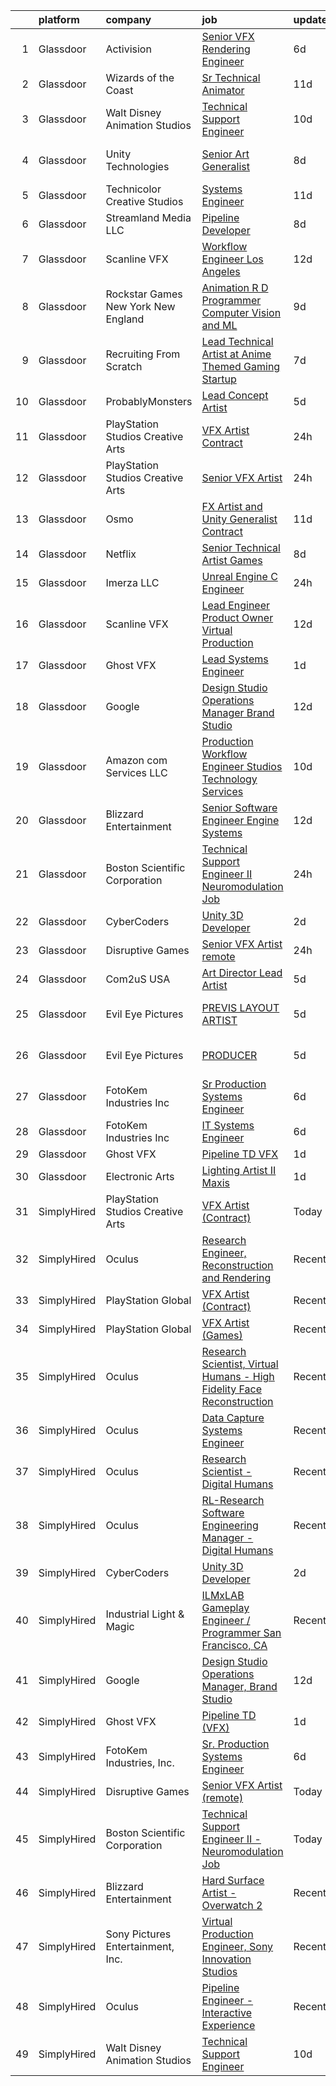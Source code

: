 

|    | platform    | company                               | job                                                                                                                                                                                                                                                                                                                                                                                                                                                                                                                                                                                                                                                                                                                                                                                                                                                                                                                                                                                                                                                                                                                                                                                                                                                                                                                                                         | update_time   | location                 |
|---:|:------------|:--------------------------------------|:------------------------------------------------------------------------------------------------------------------------------------------------------------------------------------------------------------------------------------------------------------------------------------------------------------------------------------------------------------------------------------------------------------------------------------------------------------------------------------------------------------------------------------------------------------------------------------------------------------------------------------------------------------------------------------------------------------------------------------------------------------------------------------------------------------------------------------------------------------------------------------------------------------------------------------------------------------------------------------------------------------------------------------------------------------------------------------------------------------------------------------------------------------------------------------------------------------------------------------------------------------------------------------------------------------------------------------------------------------|:--------------|:-------------------------|
|  1 | Glassdoor   | Activision                            | [Senior VFX Rendering Engineer](https://www.glassdoor.com/partner/jobListing.htm?pos=119&ao=1136043&s=58&guid=00000180fa040ca396beaa8a1d56d7e2&src=GD_JOB_AD&t=SR&vt=w&cs=1_1b7fd653&cb=1653462011363&jobListingId=1007873229262&jrtk=3-0-1g3t0836dqt50801-1g3t0836pr05r800-8e7d227473244b0f-)                                                                                                                                                                                                                                                                                                                                                                                                                                                                                                                                                                                                                                                                                                                                                                                                                                                                                                                                                                                                                                                              | 6d            | Woodland Hills, CA       |
|  2 | Glassdoor   | Wizards of the Coast                  | [Sr  Technical Animator](https://www.glassdoor.com/partner/jobListing.htm?pos=129&ao=1136043&s=58&guid=00000180fa040ca396beaa8a1d56d7e2&src=GD_JOB_AD&t=SR&vt=w&ea=1&cs=1_da1d785f&cb=1653462011363&jobListingId=1007861683220&jrtk=3-0-1g3t0836dqt50801-1g3t0836pr05r800-1b3b93159848f431-)                                                                                                                                                                                                                                                                                                                                                                                                                                                                                                                                                                                                                                                                                                                                                                                                                                                                                                                                                                                                                                                                | 11d           | Raleigh, NC              |
|  3 | Glassdoor   | Walt Disney Animation Studios         | [Technical Support Engineer](https://www.glassdoor.com/partner/jobListing.htm?pos=106&ao=1136043&s=58&guid=00000180fa040ca396beaa8a1d56d7e2&src=GD_JOB_AD&t=SR&vt=w&cs=1_1988d124&cb=1653462011361&jobListingId=1007862888716&jrtk=3-0-1g3t0836dqt50801-1g3t0836pr05r800-ef91130dd7dd27bc-)                                                                                                                                                                                                                                                                                                                                                                                                                                                                                                                                                                                                                                                                                                                                                                                                                                                                                                                                                                                                                                                                 | 10d           | Burbank, CA              |
|  4 | Glassdoor   | Unity Technologies                    | [Senior Art Generalist](https://www.glassdoor.com/partner/jobListing.htm?pos=122&ao=1136043&s=58&guid=00000180fa040ca396beaa8a1d56d7e2&src=GD_JOB_AD&t=SR&vt=w&cs=1_f6a8e653&cb=1653462011363&jobListingId=1007867832433&jrtk=3-0-1g3t0836dqt50801-1g3t0836pr05r800-febed24513fa9858-)                                                                                                                                                                                                                                                                                                                                                                                                                                                                                                                                                                                                                                                                                                                                                                                                                                                                                                                                                                                                                                                                      | 8d            | San Francisco, CA        |
|  5 | Glassdoor   | Technicolor Creative Studios          | [Systems Engineer](https://www.glassdoor.com/partner/jobListing.htm?pos=110&ao=1136043&s=58&guid=00000180fa040ca396beaa8a1d56d7e2&src=GD_JOB_AD&t=SR&vt=w&ea=1&cs=1_c95d5352&cb=1653462011361&jobListingId=1007862588787&jrtk=3-0-1g3t0836dqt50801-1g3t0836pr05r800-aa15984d77552075-)                                                                                                                                                                                                                                                                                                                                                                                                                                                                                                                                                                                                                                                                                                                                                                                                                                                                                                                                                                                                                                                                      | 11d           | Chicago, IL              |
|  6 | Glassdoor   | Streamland Media LLC                  | [Pipeline Developer](https://www.glassdoor.com/partner/jobListing.htm?pos=123&ao=1136043&s=58&guid=00000180fa040ca396beaa8a1d56d7e2&src=GD_JOB_AD&t=SR&vt=w&ea=1&cs=1_e0f4bfb0&cb=1653462011363&jobListingId=1007868008657&jrtk=3-0-1g3t0836dqt50801-1g3t0836pr05r800-157be0ceeffe10e1-)                                                                                                                                                                                                                                                                                                                                                                                                                                                                                                                                                                                                                                                                                                                                                                                                                                                                                                                                                                                                                                                                    | 8d            | Burbank, CA              |
|  7 | Glassdoor   | Scanline VFX                          | [Workflow Engineer   Los Angeles](https://www.glassdoor.com/partner/jobListing.htm?pos=113&ao=1136043&s=58&guid=00000180fa040ca396beaa8a1d56d7e2&src=GD_JOB_AD&t=SR&vt=w&cs=1_14d95d53&cb=1653462011362&jobListingId=1007858130160&jrtk=3-0-1g3t0836dqt50801-1g3t0836pr05r800-d06d61920a7883b3-)                                                                                                                                                                                                                                                                                                                                                                                                                                                                                                                                                                                                                                                                                                                                                                                                                                                                                                                                                                                                                                                            | 12d           | Los Angeles, CA          |
|  8 | Glassdoor   | Rockstar Games New York   New England | [Animation R D Programmer  Computer Vision and ML](https://www.glassdoor.com/partner/jobListing.htm?pos=130&ao=1136043&s=58&guid=00000180fa040ca396beaa8a1d56d7e2&src=GD_JOB_AD&t=SR&vt=w&cs=1_98f2cf6e&cb=1653462011363&jobListingId=1007864428353&jrtk=3-0-1g3t0836dqt50801-1g3t0836pr05r800-027c53235447b991-)                                                                                                                                                                                                                                                                                                                                                                                                                                                                                                                                                                                                                                                                                                                                                                                                                                                                                                                                                                                                                                           | 9d            | New York, NY             |
|  9 | Glassdoor   | Recruiting From Scratch               | [Lead Technical Artist at Anime Themed Gaming Startup](https://www.glassdoor.com/partner/jobListing.htm?pos=114&ao=1136043&s=58&guid=00000180fa040ca396beaa8a1d56d7e2&src=GD_JOB_AD&t=SR&vt=w&ea=1&cs=1_e16a44ef&cb=1653462011362&jobListingId=1007870086635&jrtk=3-0-1g3t0836dqt50801-1g3t0836pr05r800-af98274cece82ec1-)                                                                                                                                                                                                                                                                                                                                                                                                                                                                                                                                                                                                                                                                                                                                                                                                                                                                                                                                                                                                                                  | 7d            | Hilliard, OH             |
| 10 | Glassdoor   | ProbablyMonsters                      | [Lead Concept Artist](https://www.glassdoor.com/partner/jobListing.htm?pos=118&ao=1136043&s=58&guid=00000180fa040ca396beaa8a1d56d7e2&src=GD_JOB_AD&t=SR&vt=w&cs=1_65526de3&cb=1653462011362&jobListingId=1007876037835&jrtk=3-0-1g3t0836dqt50801-1g3t0836pr05r800-07064d8544dedc6e-)                                                                                                                                                                                                                                                                                                                                                                                                                                                                                                                                                                                                                                                                                                                                                                                                                                                                                                                                                                                                                                                                        | 5d            | Bellevue, WA             |
| 11 | Glassdoor   | PlayStation Studios Creative Arts     | [VFX Artist  Contract ](https://www.glassdoor.com/partner/jobListing.htm?pos=108&ao=1136043&s=58&guid=00000180fa040ca396beaa8a1d56d7e2&src=GD_JOB_AD&t=SR&vt=w&ea=1&cs=1_27fcdd5e&cb=1653462011361&jobListingId=1007889692289&jrtk=3-0-1g3t0836dqt50801-1g3t0836pr05r800-bada1363746d2f18-)                                                                                                                                                                                                                                                                                                                                                                                                                                                                                                                                                                                                                                                                                                                                                                                                                                                                                                                                                                                                                                                                 | 24h           | San Diego, CA            |
| 12 | Glassdoor   | PlayStation Studios Creative Arts     | [Senior VFX Artist](https://www.glassdoor.com/partner/jobListing.htm?pos=112&ao=1136043&s=58&guid=00000180fa040ca396beaa8a1d56d7e2&src=GD_JOB_AD&t=SR&vt=w&ea=1&cs=1_835d3877&cb=1653462011362&jobListingId=1007889692279&jrtk=3-0-1g3t0836dqt50801-1g3t0836pr05r800-d8254ac053f2595b-)                                                                                                                                                                                                                                                                                                                                                                                                                                                                                                                                                                                                                                                                                                                                                                                                                                                                                                                                                                                                                                                                     | 24h           | San Diego, CA            |
| 13 | Glassdoor   | Osmo                                  | [FX Artist and Unity Generalist  Contract ](https://www.glassdoor.com/partner/jobListing.htm?pos=116&ao=1136043&s=58&guid=00000180fa040ca396beaa8a1d56d7e2&src=GD_JOB_AD&t=SR&vt=w&cs=1_1b878260&cb=1653462011362&jobListingId=1007862000451&jrtk=3-0-1g3t0836dqt50801-1g3t0836pr05r800-69060b6235808784-)                                                                                                                                                                                                                                                                                                                                                                                                                                                                                                                                                                                                                                                                                                                                                                                                                                                                                                                                                                                                                                                  | 11d           | Palo Alto, CA            |
| 14 | Glassdoor   | Netflix                               | [Senior Technical Artist  Games](https://www.glassdoor.com/partner/jobListing.htm?pos=126&ao=1136043&s=58&guid=00000180fa040ca396beaa8a1d56d7e2&src=GD_JOB_AD&t=SR&vt=w&cs=1_0de47852&cb=1653462011363&jobListingId=1007867681614&jrtk=3-0-1g3t0836dqt50801-1g3t0836pr05r800-fd0b4cda3b1eb2e2-)                                                                                                                                                                                                                                                                                                                                                                                                                                                                                                                                                                                                                                                                                                                                                                                                                                                                                                                                                                                                                                                             | 8d            | Los Gatos, CA            |
| 15 | Glassdoor   | Imerza  LLC                           | [Unreal Engine   C   Engineer](https://www.glassdoor.com/partner/jobListing.htm?pos=103&ao=1136043&s=58&guid=00000180fa040ca396beaa8a1d56d7e2&src=GD_JOB_AD&t=SR&vt=w&ea=1&cs=1_443d34d1&cb=1653462011360&jobListingId=1007889725581&jrtk=3-0-1g3t0836dqt50801-1g3t0836pr05r800-10aee42739dfba4d-)                                                                                                                                                                                                                                                                                                                                                                                                                                                                                                                                                                                                                                                                                                                                                                                                                                                                                                                                                                                                                                                          | 24h           | Remote                   |
| 16 | Glassdoor   | Scanline VFX                          | [Lead Engineer Product Owner  Virtual Production](https://www.glassdoor.com/partner/jobListing.htm?pos=125&ao=1136043&s=58&guid=00000180fa040ca396beaa8a1d56d7e2&src=GD_JOB_AD&t=SR&vt=w&cs=1_f39c7972&cb=1653462011363&jobListingId=1007858130413&jrtk=3-0-1g3t0836dqt50801-1g3t0836pr05r800-11fbbc81a7ae4b44-)                                                                                                                                                                                                                                                                                                                                                                                                                                                                                                                                                                                                                                                                                                                                                                                                                                                                                                                                                                                                                                            | 12d           | Los Angeles, CA          |
| 17 | Glassdoor   | Ghost VFX                             | [Lead Systems Engineer](https://www.glassdoor.com/partner/jobListing.htm?pos=109&ao=1136043&s=58&guid=00000180fa040ca396beaa8a1d56d7e2&src=GD_JOB_AD&t=SR&vt=w&ea=1&cs=1_1fa95bdf&cb=1653462011361&jobListingId=1007885916831&jrtk=3-0-1g3t0836dqt50801-1g3t0836pr05r800-65574c1c58bbbe59-)                                                                                                                                                                                                                                                                                                                                                                                                                                                                                                                                                                                                                                                                                                                                                                                                                                                                                                                                                                                                                                                                 | 1d            | Burbank, CA              |
| 18 | Glassdoor   | Google                                | [Design Studio Operations Manager  Brand Studio](https://www.glassdoor.com/partner/jobListing.htm?pos=111&ao=1136043&s=58&guid=00000180fa040ca396beaa8a1d56d7e2&src=GD_JOB_AD&t=SR&vt=w&cs=1_241adf8f&cb=1653462011361&jobListingId=1007857672527&jrtk=3-0-1g3t0836dqt50801-1g3t0836pr05r800-df7324abeabf551c-)                                                                                                                                                                                                                                                                                                                                                                                                                                                                                                                                                                                                                                                                                                                                                                                                                                                                                                                                                                                                                                             | 12d           | New York, NY             |
| 19 | Glassdoor   | Amazon com Services LLC               | [Production Workflow Engineer   Studios Technology Services](https://www.glassdoor.com/partner/jobListing.htm?pos=124&ao=1136043&s=58&guid=00000180fa040ca396beaa8a1d56d7e2&src=GD_JOB_AD&t=SR&vt=w&cs=1_c5a9d0a2&cb=1653462011363&jobListingId=1007862703148&jrtk=3-0-1g3t0836dqt50801-1g3t0836pr05r800-cf6e92de3be09df4-)                                                                                                                                                                                                                                                                                                                                                                                                                                                                                                                                                                                                                                                                                                                                                                                                                                                                                                                                                                                                                                 | 10d           | Culver City, CA          |
| 20 | Glassdoor   | Blizzard Entertainment                | [Senior Software Engineer  Engine Systems](https://www.glassdoor.com/partner/jobListing.htm?pos=121&ao=1136043&s=58&guid=00000180fa040ca396beaa8a1d56d7e2&src=GD_JOB_AD&t=SR&vt=w&cs=1_ef601da6&cb=1653462011363&jobListingId=1007858387600&jrtk=3-0-1g3t0836dqt50801-1g3t0836pr05r800-dfeb00fa9e0ac8e0-)                                                                                                                                                                                                                                                                                                                                                                                                                                                                                                                                                                                                                                                                                                                                                                                                                                                                                                                                                                                                                                                   | 12d           | Irvine, CA               |
| 21 | Glassdoor   | Boston Scientific Corporation         | [Technical Support Engineer II   Neuromodulation Job](https://www.glassdoor.com/partner/jobListing.htm?pos=104&ao=1136043&s=58&guid=00000180fa040ca396beaa8a1d56d7e2&src=GD_JOB_AD&t=SR&vt=w&cs=1_63e336a3&cb=1653462011360&jobListingId=1007890514753&jrtk=3-0-1g3t0836dqt50801-1g3t0836pr05r800-428067770f66e1f3-)                                                                                                                                                                                                                                                                                                                                                                                                                                                                                                                                                                                                                                                                                                                                                                                                                                                                                                                                                                                                                                        | 24h           | Valencia, CA             |
| 22 | Glassdoor   | CyberCoders                           | [Unity 3D Developer](https://www.glassdoor.com/partner/jobListing.htm?pos=102&ao=1110586&s=58&guid=00000180fa040ca396beaa8a1d56d7e2&src=GD_JOB_AD&t=SR&vt=w&ea=1&cs=1_d01b7379&cb=1653462011361&jobListingId=1007883130070&cpc=8795CF9063CD573D&jrtk=3-0-1g3t0836dqt50801-1g3t0836pr05r800-a8704e5aabc5f99d--6NYlbfkN0CpFJQzrgRR8WqXWK1qKKEqALWJw739KlKqr2H-MSI4eoBlI4EFrmor2FYZMP3muM2SsaMTMrQNIbIgMVy4ZaRE0EDEBSR0VTbVnmhugqJjCePm5z2WUNisvL4hYpx0Rpmx9Fj2SuIoDOsUk6kP9WNKaJ_wPY2lLBHuRYHYYazm4dXo4lgieP05TEIM2L2NmLwaO1DpN7ZQzqMVRed1PnXZSfsSzqx9JPFffzBoQVBW0k8H3jcRL_-B3KL3HDe-bSZI-aI0lBk2zfXGrWaXfRtT7t-H2vgo8OF0q7jZRyDNhTfCwNYnnkHy3JM7OvYS2gBmhw8b_UzfQ3buuzzMC_R-JW_tMCDMLxP3KgAVskRSaOWbKJEb1-QVHGku4fIsvhrMGqmYszxoFOKfuiLzgUq8pDaHa-Kmg53tUoyGXAc7LlRw9VPi3N_99SxqFhRpRiXrXye-GldWSJrYFG9rPOeFNuGA4drzovoC03CxzcM3vxuMuYAljzctCvRRiwaKCDsZhiaChSLac2m7cxgloM-QFwqv25yqtc1cFT0SFnHxqExPY3XuqDDxs4f0Iokc_7FgMLXt1l4VmYgXbbE4KK_kn0wzgM7ErkTdPtcO_zqX8USMjbYmssKUb_c1HoMMLxBHWlgTWMvh2YUAtgFg9r8s80AlK4Suf_lGPr2hSUccjcz5hdsGLVJQrogoVcNz9K9Rt0on-7YJ8BjcqF47ymBWOVZLWPHk7Xh1oU75T8kEefB0CRkZviI6YWu68A1BxyJq5Ggmvdf-9pBoxKIOzYFJVEd8_2fJ8Xk8aSGAQYs2gf9G9oO28M3xgcKKFdzNPmuaIYxywpb8yCPa5wF8nE9yM15rK_qkmPd-T621tOop9C3CXuf3bmgDSEfgs4Wolis2kcWxRrl4IjjuFijuKDSO58nKbKGdBxqaADm07Ob69iOdFD2akJakV5Uu6lnD3CQrznGGncM7z9DnzGqUEVuDuACIMgjcNp4%3D) | 2d            | Los Angeles, CA          |
| 23 | Glassdoor   | Disruptive Games                      | [Senior VFX Artist  remote ](https://www.glassdoor.com/partner/jobListing.htm?pos=105&ao=1136043&s=58&guid=00000180fa040ca396beaa8a1d56d7e2&src=GD_JOB_AD&t=SR&vt=w&ea=1&cs=1_59cdf6a5&cb=1653462011361&jobListingId=1007890195909&jrtk=3-0-1g3t0836dqt50801-1g3t0836pr05r800-ca33f251a7fe72e9-)                                                                                                                                                                                                                                                                                                                                                                                                                                                                                                                                                                                                                                                                                                                                                                                                                                                                                                                                                                                                                                                            | 24h           | Remote                   |
| 24 | Glassdoor   | Com2uS USA                            | [Art Director   Lead Artist](https://www.glassdoor.com/partner/jobListing.htm?pos=127&ao=1136043&s=58&guid=00000180fa040ca396beaa8a1d56d7e2&src=GD_JOB_AD&t=SR&vt=w&ea=1&cs=1_81178b1e&cb=1653462011363&jobListingId=1007876833291&jrtk=3-0-1g3t0836dqt50801-1g3t0836pr05r800-69fc8816d6d2be4b-)                                                                                                                                                                                                                                                                                                                                                                                                                                                                                                                                                                                                                                                                                                                                                                                                                                                                                                                                                                                                                                                            | 5d            | El Segundo, CA           |
| 25 | Glassdoor   | Evil Eye Pictures                     | [PREVIS LAYOUT ARTIST](https://www.glassdoor.com/partner/jobListing.htm?pos=107&ao=1136043&s=58&guid=00000180fa040ca396beaa8a1d56d7e2&src=GD_JOB_AD&t=SR&vt=w&cs=1_4a6ababd&cb=1653462011361&jobListingId=1007877739819&jrtk=3-0-1g3t0836dqt50801-1g3t0836pr05r800-67ae2da77485c983-)                                                                                                                                                                                                                                                                                                                                                                                                                                                                                                                                                                                                                                                                                                                                                                                                                                                                                                                                                                                                                                                                       | 5d            | San Francisco, CA        |
| 26 | Glassdoor   | Evil Eye Pictures                     | [PRODUCER](https://www.glassdoor.com/partner/jobListing.htm?pos=117&ao=1136043&s=58&guid=00000180fa040ca396beaa8a1d56d7e2&src=GD_JOB_AD&t=SR&vt=w&cs=1_2b69e5f6&cb=1653462011362&jobListingId=1007877740014&jrtk=3-0-1g3t0836dqt50801-1g3t0836pr05r800-919e754d8829177d-)                                                                                                                                                                                                                                                                                                                                                                                                                                                                                                                                                                                                                                                                                                                                                                                                                                                                                                                                                                                                                                                                                   | 5d            | San Francisco, CA        |
| 27 | Glassdoor   | FotoKem Industries  Inc               | [Sr  Production Systems Engineer](https://www.glassdoor.com/partner/jobListing.htm?pos=101&ao=1110586&s=58&guid=00000180fa040ca396beaa8a1d56d7e2&src=GD_JOB_AD&t=SR&vt=w&ea=1&cs=1_b27e63e0&cb=1653462011360&jobListingId=1007873084353&cpc=39A4E8CE329AB187&jrtk=3-0-1g3t0836dqt50801-1g3t0836pr05r800-1410d323f658ed35--6NYlbfkN0C-_Nk7Usl_1J2NY8w4_evn42ebA2gcVV_8-SeR6TUObpL0f4keWUz5mub5xXhepS3A3NfUNvVgfHYvP-l0P-eb5-PGkWKX5vct7GwNpJtw_WlRmfbquCUPwpQmTfrkteqV1400sUO2mq762QNu3Sktehwvef1nXJxtIeHiD44Yk95XcFxdikWSktd0Q4ioSH0s0rd4lWBpQTb79Gu5eoCmF4l1e3nBB5oFr0JrnY_KnBWRie51_zhPStyKb-nIu_kmY1O9QM9ppw3e5HADXiolI1hGr2DK-SgHW0niSSdYOj69RUaKGPIE5aP17HdqctDzBKL48tJ7eI7m78j2IlOjU_WpvPOBS53G9fpVy6JV7FGABlPAgbFocqnfb6PRP1DSnqd8aPW1TmIDNtKWTA-pI_5SqGRqXNM6pM14sbc7-ZyXZbpW3kfvTuolqgCCMz-OiQLXRkHFyKGP-YLpqltvJrp6jq0nHnp-TR1Kmi300ge3nst8hhU61Im-BQZp13g7JImLP6M57qjqnr3qmaTr)                                                                                                                                                                                                                                                                                                                                                                                                                                                                  | 6d            | Burbank, CA              |
| 28 | Glassdoor   | FotoKem Industries  Inc               | [IT Systems Engineer](https://www.glassdoor.com/partner/jobListing.htm?pos=128&ao=1136043&s=58&guid=00000180fa040ca396beaa8a1d56d7e2&src=GD_JOB_AD&t=SR&vt=w&ea=1&cs=1_a519ad11&cb=1653462011363&jobListingId=1007873154071&jrtk=3-0-1g3t0836dqt50801-1g3t0836pr05r800-d7775b28524eba14-)                                                                                                                                                                                                                                                                                                                                                                                                                                                                                                                                                                                                                                                                                                                                                                                                                                                                                                                                                                                                                                                                   | 6d            | Burbank, CA              |
| 29 | Glassdoor   | Ghost VFX                             | [Pipeline TD  VFX ](https://www.glassdoor.com/partner/jobListing.htm?pos=115&ao=1136043&s=58&guid=00000180fa040ca396beaa8a1d56d7e2&src=GD_JOB_AD&t=SR&vt=w&ea=1&cs=1_884bc1c0&cb=1653462011362&jobListingId=1007885916905&jrtk=3-0-1g3t0836dqt50801-1g3t0836pr05r800-f36988c75c84b5b1-)                                                                                                                                                                                                                                                                                                                                                                                                                                                                                                                                                                                                                                                                                                                                                                                                                                                                                                                                                                                                                                                                     | 1d            | Burbank, CA              |
| 30 | Glassdoor   | Electronic Arts                       | [Lighting Artist II   Maxis](https://www.glassdoor.com/partner/jobListing.htm?pos=120&ao=1136043&s=58&guid=00000180fa040ca396beaa8a1d56d7e2&src=GD_JOB_AD&t=SR&vt=w&cs=1_f61b8ce2&cb=1653462011363&jobListingId=1007886542315&jrtk=3-0-1g3t0836dqt50801-1g3t0836pr05r800-cceabce926f14c38-)                                                                                                                                                                                                                                                                                                                                                                                                                                                                                                                                                                                                                                                                                                                                                                                                                                                                                                                                                                                                                                                                 | 1d            | California               |
| 31 | SimplyHired | PlayStation Studios Creative Arts     | [VFX Artist (Contract)](https://www.simplyhired.com/job/LPasTSuFjBNmidJG1ZFRuFSq_BelHGYDiSJGfu3-1CQpdsircVCHew?q=vfx+engineer)                                                                                                                                                                                                                                                                                                                                                                                                                                                                                                                                                                                                                                                                                                                                                                                                                                                                                                                                                                                                                                                                                                                                                                                                                              | Today         | San Diego, CA            |
| 32 | SimplyHired | Oculus                                | [Research Engineer, Reconstruction and Rendering](https://www.simplyhired.com/job/tAo2AcurdoYQR3sxn8p9XmMob7z3USQYkxagUO9y174YjMFL8e7wqw?q=vfx+engineer)                                                                                                                                                                                                                                                                                                                                                                                                                                                                                                                                                                                                                                                                                                                                                                                                                                                                                                                                                                                                                                                                                                                                                                                                    | Recently      | Sausalito, CA            |
| 33 | SimplyHired | PlayStation Global                    | [VFX Artist (Contract)](https://www.simplyhired.com/job/t7ebaTMB1qyrHvCJRa5MhpvxZ6So7EdxuCXes-lk2JBrqD2JHqYS1w?q=vfx+engineer)                                                                                                                                                                                                                                                                                                                                                                                                                                                                                                                                                                                                                                                                                                                                                                                                                                                                                                                                                                                                                                                                                                                                                                                                                              | Recently      | California +1 location   |
| 34 | SimplyHired | PlayStation Global                    | [VFX Artist (Games)](https://www.simplyhired.com/job/FLpMuT5_4M4AfLlN3bRJDuxP1O2a2OEO2XXoJOpyC5Vo9Ep2rizThQ?q=vfx+engineer)                                                                                                                                                                                                                                                                                                                                                                                                                                                                                                                                                                                                                                                                                                                                                                                                                                                                                                                                                                                                                                                                                                                                                                                                                                 | Recently      | San Mateo, CA            |
| 35 | SimplyHired | Oculus                                | [Research Scientist, Virtual Humans - High Fidelity Face Reconstruction](https://www.simplyhired.com/job/Onnbd4ASEB3NBos7oSKuETOv-r2Vl3NPqJYenWgGBQrNlD1A9kkgtQ?q=vfx+engineer)                                                                                                                                                                                                                                                                                                                                                                                                                                                                                                                                                                                                                                                                                                                                                                                                                                                                                                                                                                                                                                                                                                                                                                             | Recently      | Sausalito, CA            |
| 36 | SimplyHired | Oculus                                | [Data Capture Systems Engineer](https://www.simplyhired.com/job/ZDj3SK5nkD8O6KjVqqfAQu3GLmx7-K6geyMvrRTAZudejMbv13_nHQ?q=vfx+engineer)                                                                                                                                                                                                                                                                                                                                                                                                                                                                                                                                                                                                                                                                                                                                                                                                                                                                                                                                                                                                                                                                                                                                                                                                                      | Recently      | Sausalito, CA            |
| 37 | SimplyHired | Oculus                                | [Research Scientist - Digital Humans](https://www.simplyhired.com/job/QTz-jEc3Oj2SQEXmG0XD_l0p3nHdNtytgfufTU1bRuTCSNFDUWilOQ?q=vfx+engineer)                                                                                                                                                                                                                                                                                                                                                                                                                                                                                                                                                                                                                                                                                                                                                                                                                                                                                                                                                                                                                                                                                                                                                                                                                | Recently      | Sausalito, CA            |
| 38 | SimplyHired | Oculus                                | [RL-Research Software Engineering Manager - Digital Humans](https://www.simplyhired.com/job/5l08yrQLWlU45qL9PwWdkMx2d75oitTssxF2u8pCLjbJF4zpHyjWUw?q=vfx+engineer)                                                                                                                                                                                                                                                                                                                                                                                                                                                                                                                                                                                                                                                                                                                                                                                                                                                                                                                                                                                                                                                                                                                                                                                          | Recently      | Sausalito, CA            |
| 39 | SimplyHired | CyberCoders                           | [Unity 3D Developer](https://www.simplyhired.com/job/taZjYZo7t34J2JusQU14GQ-1loN25CZiYILNR-6yyIbvyJeIiaICEA?q=vfx+engineer)                                                                                                                                                                                                                                                                                                                                                                                                                                                                                                                                                                                                                                                                                                                                                                                                                                                                                                                                                                                                                                                                                                                                                                                                                                 | 2d            | Los Angeles, CA          |
| 40 | SimplyHired | Industrial Light & Magic              | [ILMxLAB Gameplay Engineer / Programmer San Francisco, CA](https://www.simplyhired.com/job/9zWEc99PG2amVQToeWfiBPXTQLFuFAGCdpdMHqohupvYaOcEPsR5zg?q=vfx+engineer)                                                                                                                                                                                                                                                                                                                                                                                                                                                                                                                                                                                                                                                                                                                                                                                                                                                                                                                                                                                                                                                                                                                                                                                           | Recently      | San Francisco, CA        |
| 41 | SimplyHired | Google                                | [Design Studio Operations Manager, Brand Studio](https://www.simplyhired.com/job/gY2WjKk2GV2aSZMDzC-at_WhnPaInyEIdFglbpZRK8vXBleP5W1bmw?q=vfx+engineer)                                                                                                                                                                                                                                                                                                                                                                                                                                                                                                                                                                                                                                                                                                                                                                                                                                                                                                                                                                                                                                                                                                                                                                                                     | 12d           | New York, NY             |
| 42 | SimplyHired | Ghost VFX                             | [Pipeline TD (VFX)](https://www.simplyhired.com/job/mJzqX6eEgg8SKp8v79E1VkPTOShRFgAmjLeyfRe8T5LJIs1zHVRgYg?q=vfx+engineer)                                                                                                                                                                                                                                                                                                                                                                                                                                                                                                                                                                                                                                                                                                                                                                                                                                                                                                                                                                                                                                                                                                                                                                                                                                  | 1d            | Burbank, CA              |
| 43 | SimplyHired | FotoKem Industries, Inc.              | [Sr. Production Systems Engineer](https://www.simplyhired.com/job/Z3715DiYH3GbQ2ZdJSTcQowrjLKhvjK5kBANivRyfM6-yLLwht1aqg?q=vfx+engineer)                                                                                                                                                                                                                                                                                                                                                                                                                                                                                                                                                                                                                                                                                                                                                                                                                                                                                                                                                                                                                                                                                                                                                                                                                    | 6d            | Burbank, CA              |
| 44 | SimplyHired | Disruptive Games                      | [Senior VFX Artist (remote)](https://www.simplyhired.com/job/ug1Nbs70tLVfqtHxG__s-qLtlaH128gNMV8vmNucmrzilmW5AjeBlQ?q=vfx+engineer)                                                                                                                                                                                                                                                                                                                                                                                                                                                                                                                                                                                                                                                                                                                                                                                                                                                                                                                                                                                                                                                                                                                                                                                                                         | Today         | Remote                   |
| 45 | SimplyHired | Boston Scientific Corporation         | [Technical Support Engineer II - Neuromodulation Job](https://www.simplyhired.com/job/x3_MqmMDt-LogOnHo7xUmnlEj8UbzvIPIV3mV5KCqtO8wo9Nzy_Dvw?q=vfx+engineer)                                                                                                                                                                                                                                                                                                                                                                                                                                                                                                                                                                                                                                                                                                                                                                                                                                                                                                                                                                                                                                                                                                                                                                                                | Today         | Valencia, CA +1 location |
| 46 | SimplyHired | Blizzard Entertainment                | [Hard Surface Artist - Overwatch 2](https://www.simplyhired.com/job/6UbuxcizWm0FGl0VWvCtYyHq-2-jjcWZ_YsxRvD4XaS9M8_zOx_FMA?q=vfx+engineer)                                                                                                                                                                                                                                                                                                                                                                                                                                                                                                                                                                                                                                                                                                                                                                                                                                                                                                                                                                                                                                                                                                                                                                                                                  | Recently      | Irvine, CA               |
| 47 | SimplyHired | Sony Pictures Entertainment, Inc.     | [Virtual Production Engineer, Sony Innovation Studios](https://www.simplyhired.com/job/bn1VNt7xJrGRv0f_YsyZ-joVWFdItiJ_M0asoz-v7KsOpM4m-K8T7g?q=vfx+engineer)                                                                                                                                                                                                                                                                                                                                                                                                                                                                                                                                                                                                                                                                                                                                                                                                                                                                                                                                                                                                                                                                                                                                                                                               | Recently      | Culver City, CA          |
| 48 | SimplyHired | Oculus                                | [Pipeline Engineer - Interactive Experience](https://www.simplyhired.com/job/54GYbBlhM5iegHYrRHpNoXcxKPNjeBHfiKJFAF-4WmFMbFB9zcAVNQ?q=vfx+engineer)                                                                                                                                                                                                                                                                                                                                                                                                                                                                                                                                                                                                                                                                                                                                                                                                                                                                                                                                                                                                                                                                                                                                                                                                         | Recently      | Sausalito, CA            |
| 49 | SimplyHired | Walt Disney Animation Studios         | [Technical Support Engineer](https://www.simplyhired.com/job/yzrZ4_ISv3Z-KQ1cbaSDrI92DZiQBX4A6_40E_P_gHmTUl3aF9m5kA?q=vfx+engineer)                                                                                                                                                                                                                                                                                                                                                                                                                                                                                                                                                                                                                                                                                                                                                                                                                                                                                                                                                                                                                                                                                                                                                                                                                         | 10d           | Burbank, CA              |